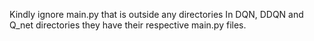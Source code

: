 Kindly ignore main.py that is outside any directories
In DQN, DDQN and Q_net directories they have their respective main.py files.